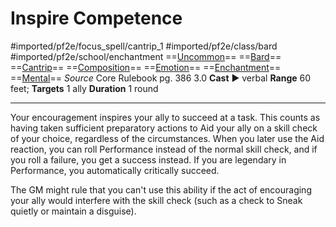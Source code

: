 # Inspire Competence
#imported/pf2e/focus_spell/cantrip_1 #imported/pf2e/class/bard #imported/pf2e/school/enchantment 
==[Uncommon](uncommon.md)== ==[Bard](rules/traits/bard.md)== ==[Cantrip](cantrip.md)== ==[Composition](composition.md)== ==[Emotion](emotion.md)== ==[Enchantment](enchantment.md)== ==[Mental](mental.md)==
*Source* Core Rulebook pg. 386 3.0
**Cast** ► verbal
**Range** 60 feet; **Targets** 1 ally
**Duration** 1 round

---
Your encouragement inspires your ally to succeed at a task. This counts as having taken sufficient preparatory actions to Aid your ally on a skill check of your choice, regardless of the circumstances. When you later use the Aid reaction, you can roll Performance instead of the normal skill check, and if you roll a failure, you get a success instead. If you are legendary in Performance, you automatically critically succeed.

The GM might rule that you can't use this ability if the act of encouraging your ally would interfere with the skill check (such as a check to Sneak quietly or maintain a disguise).